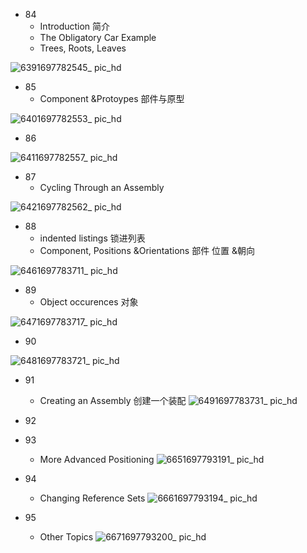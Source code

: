 - 84
  - Introduction 简介
  - The Obligatory Car Example
  - Trees, Roots, Leaves

![6391697782545_ pic_hd](https://github.com/ChenxingWang93/Using-NX-Open-to-Improve-Workflows/assets/31954987/30381feb-c0cb-4566-ac28-615057de39f5)

- 85
  - Component &Protoypes 部件与原型

![6401697782553_ pic_hd](https://github.com/ChenxingWang93/Using-NX-Open-to-Improve-Workflows/assets/31954987/1bf9af4c-5a45-4304-9af8-e469bfd1c213)

- 86

![6411697782557_ pic_hd](https://github.com/ChenxingWang93/Using-NX-Open-to-Improve-Workflows/assets/31954987/42a9d914-9eea-4387-a2a2-b221b9b08c8d)

- 87
  - Cycling Through an Assembly

![6421697782562_ pic_hd](https://github.com/ChenxingWang93/Using-NX-Open-to-Improve-Workflows/assets/31954987/aa1526aa-671d-4c2c-b0ac-6285db384933)

- 88
  - indented listings 锁进列表
  - Component, Positions &Orientations 部件 位置 &朝向

![6461697783711_ pic_hd](https://github.com/ChenxingWang93/Using-NX-Open-to-Improve-Workflows/assets/31954987/35f884ca-a077-46cc-a9d4-c1d7216babb9)

- 89
  - Object occurences 对象

![6471697783717_ pic_hd](https://github.com/ChenxingWang93/Using-NX-Open-to-Improve-Workflows/assets/31954987/84d49661-3dfc-458b-b11f-6e03979bb87a)

- 90

![6481697783721_ pic_hd](https://github.com/ChenxingWang93/Using-NX-Open-to-Improve-Workflows/assets/31954987/ccecc2e0-0786-4ff4-b7be-11387469cb01)

- 91
  - Creating an Assembly 创建一个装配
![6491697783731_ pic_hd](https://github.com/ChenxingWang93/Using-NX-Open-to-Improve-Workflows/assets/31954987/47506c32-b773-4ede-a981-7a9ae31a74f8)

- 92

- 93
  - More Advanced Positioning
![6651697793191_ pic_hd](https://github.com/ChenxingWang93/Using-NX-Open-to-Improve-Workflows/assets/31954987/bab1e400-2dc9-4ece-9db4-0032e156507c)

- 94
  - Changing Reference Sets
![6661697793194_ pic_hd](https://github.com/ChenxingWang93/Using-NX-Open-to-Improve-Workflows/assets/31954987/010dd763-3106-4e49-9c0d-14200cd3b0c3)

- 95
  - Other Topics
![6671697793200_ pic_hd](https://github.com/ChenxingWang93/Using-NX-Open-to-Improve-Workflows/assets/31954987/29ea5ab2-b94e-4e08-b5c4-bf4e87453c92)

